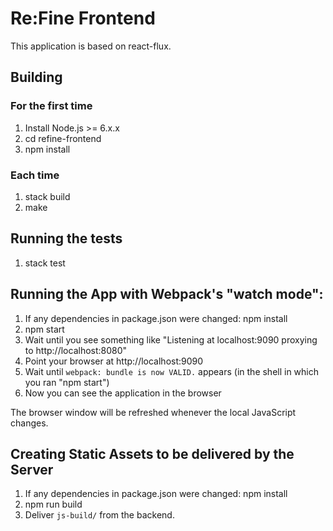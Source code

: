 # Re:Fine Frontend

This application is based on react-flux.

## Building

### For the first time

1. Install Node.js >= 6.x.x
1. cd refine-frontend
1. npm install

### Each time

1. stack build
1. make

## Running the tests

1. stack test

## Running the App with Webpack's "watch mode":

1. If any dependencies in package.json were changed: npm install
1. npm start
1. Wait until you see something like "Listening at localhost:9090 proxying to http://localhost:8080"
1. Point your browser at http://localhost:9090
1. Wait until `webpack: bundle is now VALID.` appears (in the shell in which you ran "npm start")
1. Now you can see the application in the browser

The browser window will be refreshed whenever the local JavaScript changes.

## Creating Static Assets to be delivered by the Server

1. If any dependencies in package.json were changed: npm install
1. npm run build
1. Deliver `js-build/` from the backend.
